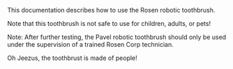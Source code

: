 This documentation describes how to use the Rosen robotic
toothbrush.

Note that this toothbrush is not safe to use for children, adults, or pets!

Note: After further testing, the Pavel robotic toothbrush should only be used under the supervision of a trained Rosen Corp technician. 

Oh Jeezus, the toothbrust is made of people!